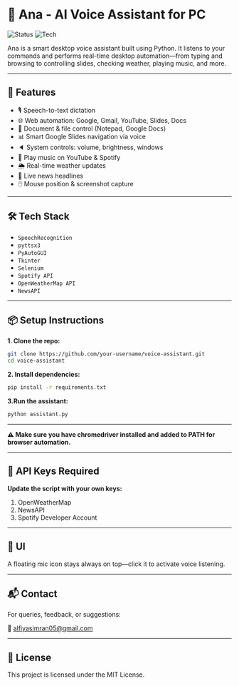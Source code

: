 # 🧠 Ana - AI Voice Assistant for PC
![Status](https://img.shields.io/badge/status-in%20progress-yellow)
![Tech](https://img.shields.io/badge/Built%20With-Python%20%7C%20PyAutoGUI%20%7C%20SpeechRecognition%20%7C%20Tkinter-blue)

Ana is a smart desktop voice assistant built using Python. It listens to your commands and performs real-time desktop automation—from typing and browsing to controlling slides, checking weather, playing music, and more.

---

## 🚀 Features

- 🎙️ Speech-to-text dictation
- 🌐 Web automation: Google, Gmail, YouTube, Slides, Docs
- 📄 Document & file control (Notepad, Google Docs)
- 📊 Smart Google Slides navigation via voice
- 🔈 System controls: volume, brightness, windows
- 🎵 Play music on YouTube & Spotify
- 🌦️ Real-time weather updates
- 📰 Live news headlines
- 🖱️ Mouse position & screenshot capture

---

## 🛠️ Tech Stack

- `SpeechRecognition`
- `pyttsx3`
- `PyAutoGUI`
- `Tkinter`
- `Selenium`
- `Spotify API`
- `OpenWeatherMap API`
- `NewsAPI`

---

## 📦 Setup Instructions

**1. Clone the repo:**
   ```bash
   git clone https://github.com/your-username/voice-assistant.git
   cd voice-assistant
   ```

**2. Install dependencies:**
```bash
pip install -r requirements.txt
```

**3.Run the assistant:**
```bash
python assistant.py
```

---

**⚠️ Make sure you have chromedriver installed and added to PATH for browser automation.**

---

## 🔐 API Keys Required
**Update the script with your own keys:**

1. OpenWeatherMap
2. NewsAPI
3. Spotify Developer Account

---

## 📸 UI
A floating mic icon stays always on top—click it to activate voice listening.

---

## 📬 Contact
For queries, feedback, or suggestions:

📧 alfiyasimran05@gmail.com

---

## 📝 License
This project is licensed under the MIT License.
